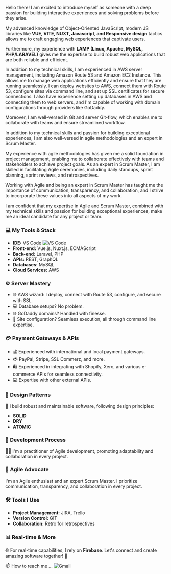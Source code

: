 Hello there! I am excited to introduce myself as someone with a deep passion for building interactive experiences and solving problems before they arise.

My advanced knowledge of Object-Oriented JavaScript, modern JS libraries like **VUE, VITE, NUXT, Javascript, and Responsive design** tactics allows me to craft engaging web experiences that captivate users.

Furthermore, my experience with **LAMP (Linux, Apache, MySQL, PHP/LARAVEL)** gives me the expertise to build robust web applications that are both reliable and efficient.

In addition to my technical skills, I am experienced in AWS server management, including Amazon Route 53 and Amazon EC2 Instance. This allows me to manage web applications efficiently and ensure that they are running seamlessly. I can deploy websites to AWS, connect them with Route 53, configure sites via command line, and set up SSL certificates for secure connections. I also have experience setting up databases in AWS and connecting them to web servers, and I'm capable of working with domain configurations through providers like GoDaddy.

Moreover, I am well-versed in Git and server Git-flow, which enables me to collaborate with teams and ensure streamlined workflow.

In addition to my technical skills and passion for building exceptional experiences, I am also well-versed in agile methodologies and an expert in Scrum Master.

My experience with agile methodologies has given me a solid foundation in project management, enabling me to collaborate effectively with teams and stakeholders to achieve project goals. As an expert in Scrum Master, I am skilled in facilitating Agile ceremonies, including daily standups, sprint planning, sprint reviews, and retrospectives.

Working with Agile and being an expert in Scrum Master has taught me the importance of communication, transparency, and collaboration, and I strive to incorporate these values into all aspects of my work.

I am confident that my expertise in Agile and Scrum Master, combined with my technical skills and passion for building exceptional experiences, make me an ideal candidate for any project or team.


### 💻 My Tools & Stack

- **IDE:** VS Code ![VS Code](https://img.shields.io/badge/-VSCode-%23007ACC?style=flat-square&logo=visual-studio-code)
- **Front-end:** Vue.js, Nuxt.js, ECMAScript
- **Back-end:** Laravel, PHP
- **APIs:** REST, GraphQL
- **Databases:** MySQL
- **Cloud Services:** AWS

### ⚙ Server Mastery

- 🌐 AWS wizard: I deploy, connect with Route 53, configure, and secure with SSL.
- 💻 Database setups? No problem.
- 🌐 GoDaddy domains? Handled with finesse.
- 🔧 Site configuration? Seamless execution, all through command line expertise.

### 💳 Payment Gateways & APIs

- 💰 Experienced with international and local payment gateways.
- 💳 PayPal, Stripe, SSL Commerz, and more.
- 🛍 Experienced in integrating with Shopify, Xero, and various e-commerce APIs for seamless connectivity.
- 💻 Expertise with other external APIs.

### 🎨 Design Patterns

🔨 I build robust and maintainable software, following design principles:
- **SOLID**
- **DRY**
- **ATOMIC**

### 🚀 Development Process

🏃‍♂️ I'm a practitioner of Agile development, promoting adaptability and collaboration in every project.

### 🚀 Agile Advocate

I'm an Agile enthusiast and an expert Scrum Master. I prioritize communication, transparency, and collaboration in every project.

### 🛠️ Tools I Use

- **Project Management:** JIRA, Trello
- **Version Control:** GIT
- **Collaboration:** Retro for retrospectives

### 📊 Real-time & More

🌐 For real-time capabilities, I rely on **Firebase**. Let's connect and create amazing software together! 📩

📫 How to reach me ... ![Gmail](https://img.shields.io/badge/-kanokhossain.se@gmail.com-EA4335?style=flat-square&logoColor=black&logo=mail.ru&link=kanokhossain.se@gmail.com)

